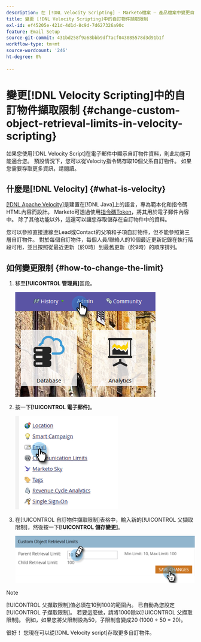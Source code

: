 ```yaml
---
description: 在 [!DNL Velocity Scripting] - Marketo檔案 — 產品檔案中變更自訂物件擷取限制
title: 變更 [!DNL Velocity Scripting]中的自訂物件擷取限制
exl-id: ef45205e-421d-4d1d-8c9d-7d627326a90c
feature: Email Setup
source-git-commit: 431bd258f9a68bbb9df7acf043085578d3d91b1f
workflow-type: tm+mt
source-wordcount: '246'
ht-degree: 0%

---
```


# 變更[!DNL Velocity Scripting]中的自訂物件擷取限制 {#change-custom-object-retrieval-limits-in-velocity-scripting}

如果您使用[!DNL Velocity Script]在電子郵件中顯示自訂物件資料，則此功能可能適合您。 預設情況下，您可以從Velocity指令碼存取10個父系自訂物件。 如果您需要存取更多資訊，請閱讀。

## 什麼是[!DNL Velocity] {#what-is-velocity}

[[!DNL Apache Velocity]](https://velocity.apache.org/)是建置在[!DNL Java]上的語言，專為範本化和指令碼HTML內容而設計。 Marketo可透過使用[指令碼Token](/help/marketo/product-docs/email-marketing/general/using-tokens/create-an-email-script-token.md)，將其用於電子郵件內容中。 除了其他功能以外，這還可以讓您存取儲存在自訂物件中的資料。

您可以參照直接連線至Lead或Contact的父項和子項自訂物件，但不能參照第三層自訂物件。 對於每個自訂物件，每個人員/聯絡人的10個最近更新記錄在執行階段可用，並且按照從最近更新（於0時）到最舊更新（於9時）的順序排列。

## 如何變更限制 {#how-to-change-the-limit}

1. 移至&#x200B;**[!UICONTROL 管理員]**&#x200B;區段。

   ![](assets/change-custom-object-retrieval-limits-in-velocity-scripting-1.png)

1. 按一下&#x200B;**[!UICONTROL 電子郵件]**。

   ![](assets/change-custom-object-retrieval-limits-in-velocity-scripting-2.png)

1. 在[!UICONTROL 自訂物件擷取限制]表格中，輸入新的[!UICONTROL 父擷取限制]，然後按一下&#x200B;**[!UICONTROL 儲存變更]**。

   ![](assets/change-custom-object-retrieval-limits-in-velocity-scripting-3.png)

>[!NOTE]
>
>[!UICONTROL 父擷取限制]值必須在10到100的範圍內。 已自動為您設定[!UICONTROL 子擷取限制]。 若要這麼做，請將1000除以[!UICONTROL 父擷取限制]。 例如，如果您將父限制設為50，子限制會變成20 (1000 ÷ 50 = 20)。

很好！ 您現在可以從[!DNL Velocity script]存取更多自訂物件。
